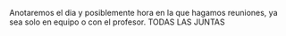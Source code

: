 Anotaremos el dia y posiblemente hora en la que hagamos reuniones, ya sea solo en equipo o con el profesor. TODAS LAS JUNTAS
